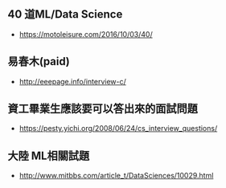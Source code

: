 ## 40 道ML/Data Science
- https://motoleisure.com/2016/10/03/40/

## 易春木(paid)
- http://eeepage.info/interview-c/

## 資工畢業生應該要可以答出來的面試問題
- https://pesty.yichi.org/2008/06/24/cs_interview_questions/

## 大陸 ML相關試題
- http://www.mitbbs.com/article_t/DataSciences/10029.html
